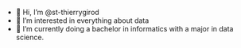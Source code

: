 - 👋 Hi, I’m @st-thierrygirod
- 👀 I’m interested in everything about data 
- 🌱 I’m currently doing a bachelor in informatics with a major in data science.


<!---
st-thierrygirod/st-thierrygirod is a ✨ special ✨ repository because its `README.md` (this file) appears on your GitHub profile.
You can click the Preview link to take a look at your changes.
--->
